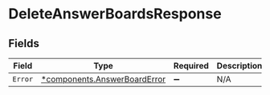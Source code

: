 # DeleteAnswerBoardsResponse


## Fields

| Field                                                                       | Type                                                                        | Required                                                                    | Description                                                                 |
| --------------------------------------------------------------------------- | --------------------------------------------------------------------------- | --------------------------------------------------------------------------- | --------------------------------------------------------------------------- |
| `Error`                                                                     | [*components.AnswerBoardError](../../models/components/answerboarderror.md) | :heavy_minus_sign:                                                          | N/A                                                                         |